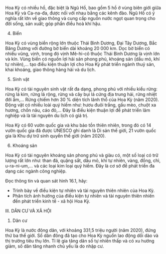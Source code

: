 Hoa Kỳ có nhiều hồ, đặc biệt là Ngũ Hồ, bao gồm 5 hồ ở vùng biên giới giữa Hoa Kỳ và Ca-na-đa, được nối với nhau bằng các kênh đào. Ngũ Hồ có ý nghĩa rất lớn về giao thông và cung cấp nguồn nước ngọt quan trọng cho đời sống, sản xuất; góp phần điều hoà khí hậu.

4. Biển

Hoa Kỳ có vùng biển rộng lớn thuộc Thái Bình Dương, Đại Tây Dương, Bắc Băng Dương với đường bờ biển dài khoảng 20 000 km. Dọc bờ biển có nhiều vũng, vịnh, trong đó vịnh Mê-hi-cô thuộc Thái Bình Dương là vịnh lớn và kín. Vùng biển có nguồn lợi hải sản phong phú, khoáng sản (dầu mỏ, khí tự nhiên),... tạo điều kiện thuận lợi cho Hoa Kỳ phát triển ngành thuỷ sản, khai khoáng, giao thông hàng hải và du lịch.

5. Sinh vật

Hoa Kỳ có tài nguyên sinh vật rất đa dạng, phong phú với nhiều kiểu rừng: rừng lá kim, rừng lá rộng, rừng và cây bụi lá cứng địa trung hải, rừng nhiệt đới ẩm,... Rừng chiếm hơn 30 % diện tích lãnh thổ của Hoa Kỳ (năm 2020). Động vật có nhiều loài quý hiếm như: hươu đuôi trắng, gấu mèo, chuột xa hương, chồn nâu, cáo đỏ,... Đây là điều kiện thuận lợi để phát triển lâm nghiệp và là tài nguyên du lịch có giá trị.

Hoa Kỳ có 60 vườn quốc gia và khu bảo tồn thiên nhiên, trong đó có 14 vườn quốc gia đã được UNESCO ghi danh là Di sản thế giới, 21 vườn quốc gia là Khu dự trữ sinh quyển thế giới (năm 2020).

6. Khoáng sản

Hoa Kỳ có tài nguyên khoáng sản phong phú và giàu có, một số loại có trữ lượng rất lớn như: than đá, quặng sắt, dầu mỏ, khí tự nhiên, vàng, đồng, chì, u-ra-ni-um,... và các loại kim loại quý hiếm. Đây là cơ sở để phát triển đa dạng các ngành công nghiệp.

Đọc thông tin và quan sát hình 16.1, hãy:
- Trình bày về điều kiện tự nhiên và tài nguyên thiên nhiên của Hoa Kỳ.
- Phân tích ảnh hưởng của điều kiện tự nhiên và tài nguyên thiên nhiên đến phát triển kinh tế - xã hội Hoa Kỳ.

III. DÂN CƯ VÀ XÃ HỘI

1. Dân cư

Hoa Kỳ là nước đông dân, với khoảng 331,5 triệu người (năm 2020), đứng thứ ba thế giới. Số dân đông đã tạo cho Hoa Kỳ nguồn lao động dồi dào và thị trường tiêu thụ lớn. Tỉ lệ gia tăng dân số tự nhiên thấp và có xu hướng giảm, số dân tăng nhanh chủ yếu là do nhập cư.
